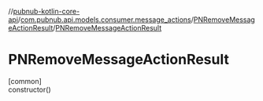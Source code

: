 //[pubnub-kotlin-core-api](../../../index.md)/[com.pubnub.api.models.consumer.message_actions](../index.md)/[PNRemoveMessageActionResult](index.md)/[PNRemoveMessageActionResult](-p-n-remove-message-action-result.md)

# PNRemoveMessageActionResult

[common]\
constructor()
